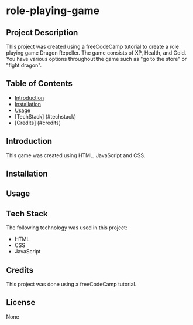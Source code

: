 # role-playing-game

## Project Description

This project was created using a freeCodeCamp tutorial to create a role playing game Dragon Repeller. The game consists of XP, Health, and Gold. You have various options throughout the game such as "go to the store" or "fight dragon".

## Table of Contents

- [Introduction](#introduction)
- [Installation](#installation)
- [Usage](#usage)
- [TechStack] (#techstack)
- [Credits] (#credits)

## Introduction

This game was created using HTML, JavaScript and CSS.

## Installation

## Usage

## Tech Stack

The following technology was used in this project:

- HTML
- CSS
- JavaScript

## Credits

This project was done using a freeCodeCamp tutorial.

## License

None
